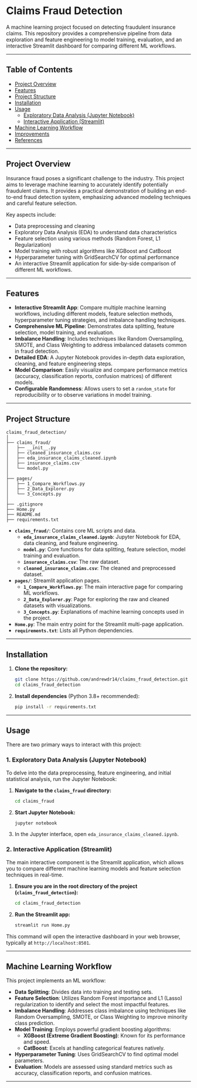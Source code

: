 # Claims Fraud Detection

A machine learning project focused on detecting fraudulent insurance claims. This repository provides a comprehensive pipeline from data exploration and feature engineering to model training, evaluation, and an interactive Streamlit dashboard for comparing different ML workflows.

---

## Table of Contents

- [Project Overview](#project-overview)
- [Features](#features)
- [Project Structure](#project-structure)
- [Installation](#installation)
- [Usage](#usage)
  - [Exploratory Data Analysis (Jupyter Notebook)](#exploratory-data-analysis-jupyter-notebook)
  - [Interactive Application (Streamlit)](#interactive-application-streamlit)
- [Machine Learning Workflow](#machine-learning-workflow)
- [Improvements](#improvements)
- [References](#references)

---

## Project Overview

Insurance fraud poses a significant challenge to the industry. This project aims to leverage machine learning to accurately identify potentially fraudulent claims. It provides a practical demonstration of building an end-to-end fraud detection system, emphasizing advanced modeling techniques and careful feature selection.

Key aspects include:
- Data preprocessing and cleaning
- Exploratory Data Analysis (EDA) to understand data characteristics
- Feature selection using various methods (Random Forest, L1 Regularization)
- Model training with robust algorithms like XGBoost and CatBoost
- Hyperparameter tuning with GridSearchCV for optimal performance
- An interactive Streamlit application for side-by-side comparison of different ML workflows.

---

## Features

- **Interactive Streamlit App**: Compare multiple machine learning workflows, including different models, feature selection methods, hyperparameter tuning strategies, and imbalance handling techniques.
- **Comprehensive ML Pipeline**: Demonstrates data splitting, feature selection, model training, and evaluation.
- **Imbalance Handling**: Includes techniques like Random Oversampling, SMOTE, and Class Weighting to address imbalanced datasets common in fraud detection.
- **Detailed EDA**: A Jupyter Notebook provides in-depth data exploration, cleaning, and feature engineering steps.
- **Model Comparison**: Easily visualize and compare performance metrics (accuracy, classification reports, confusion matrices) of different models.
- **Configurable Randomness**: Allows users to set a `random_state` for reproducibility or to observe variations in model training.

---

## Project Structure

```
claims_fraud_detection/
│
├── claims_fraud/
│   ├── __init__.py
│   ├── cleaned_insurance_claims.csv
│   ├── eda_insurance_claims_cleaned.ipynb
│   ├── insurance_claims.csv
│   └── model.py
│
├── pages/
│   ├── 1_Compare_Workflows.py
│   ├── 2_Data_Explorer.py
│   └── 3_Concepts.py
│
├── .gitignore
├── Home.py
├── README.md
├── requirements.txt
```

- **`claims_fraud/`**: Contains core ML scripts and data.
  - **`eda_insurance_claims_cleaned.ipynb`**: Jupyter Notebook for EDA, data cleaning, and feature engineering.
  - **`model.py`**: Core functions for data splitting, feature selection, model training and evaluation.
  - **`insurance_claims.csv`**: The raw dataset.
  - **`cleaned_insurance_claims.csv`**: The cleaned and preprocessed dataset.
- **`pages/`**: Streamlit application pages.
  - **`1_Compare_Workflows.py`**: The main interactive page for comparing ML workflows.
  - **`2_Data_Explorer.py`**: Page for exploring the raw and cleaned datasets with visualizations.
  - **`3_Concepts.py`**: Explanations of machine learning concepts used in the project.
- **`Home.py`**: The main entry point for the Streamlit multi-page application.
- **`requirements.txt`**: Lists all Python dependencies.

---

## Installation

1.  **Clone the repository:**
    ```bash
    git clone https://github.com/andrewdr14/claims_fraud_detection.git
    cd claims_fraud_detection
    ```

2.  **Install dependencies** (Python 3.8+ recommended):
    ```bash
    pip install -r requirements.txt
    ```

---

## Usage

There are two primary ways to interact with this project:

### 1. Exploratory Data Analysis (Jupyter Notebook)

To delve into the data preprocessing, feature engineering, and initial statistical analysis, run the Jupyter Notebook:

1.  **Navigate to the `claims_fraud` directory:**
    ```bash
    cd claims_fraud
    ```

2.  **Start Jupyter Notebook:**
    ```bash
    jupyter notebook
    ```

3.  In the Jupyter interface, open `eda_insurance_claims_cleaned.ipynb`.

### 2. Interactive Application (Streamlit)

The main interactive component is the Streamlit application, which allows you to compare different machine learning models and feature selection techniques in real-time.

1.  **Ensure you are in the root directory of the project (`claims_fraud_detection`):**
    ```bash
    cd claims_fraud_detection
    ```

2.  **Run the Streamlit app:**
    ```bash
    streamlit run Home.py
    ```

This command will open the interactive dashboard in your web browser, typically at `http://localhost:8501`.

---

## Machine Learning Workflow

This project implements an ML workflow:

-   **Data Splitting**: Divides data into training and testing sets.
-   **Feature Selection**: Utilizes Random Forest importance and L1 (Lasso) regularization to identify and select the most impactful features.
-   **Imbalance Handling**: Addresses class imbalance using techniques like Random Oversampling, SMOTE, or Class Weighting to improve minority class prediction.
-   **Model Training**: Employs powerful gradient boosting algorithms:
    -   **XGBoost (Extreme Gradient Boosting)**: Known for its performance and speed.
    -   **CatBoost**: Excels at handling categorical features natively.
-   **Hyperparameter Tuning**: Uses GridSearchCV to find optimal model parameters.
-   **Evaluation**: Models are assessed using standard metrics such as accuracy, classification reports, and confusion matrices.

---

